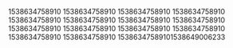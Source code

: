 1538634758910
1538634758910
1538634758910
1538634758910
1538634758910
1538634758910
1538634758910
1538634758910
1538634758910
1538634758910
1538634758910
1538634758910
1538634758910
1538634758910
15386347589101538649006233